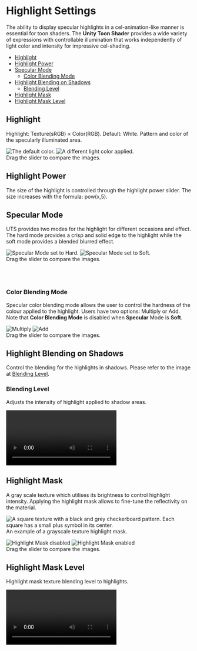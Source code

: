 # Highlight Settings

The ability to display specular highlights in a cel-animation-like manner is essential for toon shaders. The **Unity Toon Shader** provides a wide variety of expressions with controllable illumination that works independently of light color and intensity for impressive cel-shading.

* [Highlight](#highlight)
* [Highlight Power](#highlight-power)
* [Specular Mode](#specular-mode)
  * [Color Blending Mode](#color-blending-mode)
* [Highlight Blending on Shadows](#highlight-blending-on-shadows)
  * [Blending Level](#blending-level)
* [Highlight Mask](#highlight-mask)
* [Highlight Mask Level](#highlight-mask-level)


## Highlight
Highlight: Texture(sRGB) × Color(RGB). Default: White. Pattern and color of the specularly illuminated area.

<canvas class="image-comparison" role="img" aria-label="A toon-shaded sphere in a room textured with graphs. The sphere has green and purple bands of color, and a bright white specular highlight. Then the same sphere, with the color picker window open and the color #FF0000 selected. The specular highlight on the sphere is now orange and yellow.">
    <img src="images/Highlight0.png" title="The default color.">
    <img src="images/Highlight1.png" title="A different light color applied.">
</canvas>
<br />Drag the slider to compare the images.

## Highlight Power

The size of the highlight is controlled through the highlight power slider. The size increases with the formula: pow(x,5).


## Specular Mode

UTS provides two modes for the highlight for different occasions and effect. The hard mode provides a crisp and solid edge to the highlight while the soft mode provides a blended blurred effect.

<canvas class="image-comparison" role="img" aria-label="A close-up of a white specular highlight on a green sphere. The highlight is a clear white disc with a hard edge. Then the same close-up. The specular highlight is now a blurred white disc.">
    <img src="Images/SpecularHard.png" title="Specular Mode set to Hard.">
    <img src="Images/SpecularSoft.png" title="Specular Mode set to Soft.">
</canvas>
<br />Drag the slider to compare the images.

<br><br>

### Color Blending Mode
Specular color blending mode allows the user to control the hardness of the colour applied to the highlight. Users have two options: Multiply or Add. Note that **Color Blending Mode** is disabled when **Specular** Mode is  **Soft**.

<canvas class="image-comparison" role="img" aria-label="A close-up of a yellow specular highlight on a green sphere. The highlight is a clear yellow disc with a hard edge. Then the same close-up. The specular highlight is now a blurred yellow disc.">
    <img src="images/SpecularMultiply.png" title="Multiply">
    <img src="images/SpecularAdd.png" title="Add">
</canvas>
<br />Drag the slider to compare the images.

## Highlight Blending on Shadows
Control the blending for the highlights in shadows. Please refer to the image at [Blending Level](#blending-level).

### Blending Level
Adjusts the intensity of highlight applied to shadow areas.

<video title="A specular highlight on a green sphere. Part of the highlight is in shadow, and fades in and out." src="images/HighlightBlendingLevel.mp4" width="auto" height="auto" autoplay="true" loop="true" controls></video>

## Highlight Mask
A gray scale texture which utilises its brightness to control highlight intensity. Applying the highlight mask allows to fine-tune the reflectivity on the material.

![A square texture with a black and grey checkerboard pattern. Each square has a small plus symbol in its center.](images/UVCheckGrid.png)<br/>
An example of a grayscale texture highlight mask.

<canvas class="image-comparison" role="img" aria-label="A toon-shaded sphere in a room textured with graphs. The sphere has green and purple bands of color, and circular green, white, and purple specular highlights. Then the same sphere. The specular highlights now reflect the checkerboard pattern.">
    <img src="images/HighlightMaskOff.png" title="Highlight Mask disabled">
    <img src="images/HighlightMaskOn.png" title="Highlight Mask enabled">
</canvas>
<br />Drag the slider to compare the images.

## Highlight Mask Level
Highlight mask texture blending level to highlights.

<video title="A toon-shaded sphere in a room textured with graphs. The specular highlights fade in and out." src="images/HighlightMaskLevel.mp4" width="auto" height="auto" autoplay="true" loop="true" controls></video>